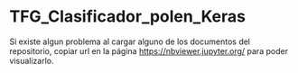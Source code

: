 # TFG_Clasificador_polen_Keras
Si existe algun problema al cargar alguno de los documentos del repositorio, copiar url en la página https://nbviewer.jupyter.org/ para poder visualizarlo.
